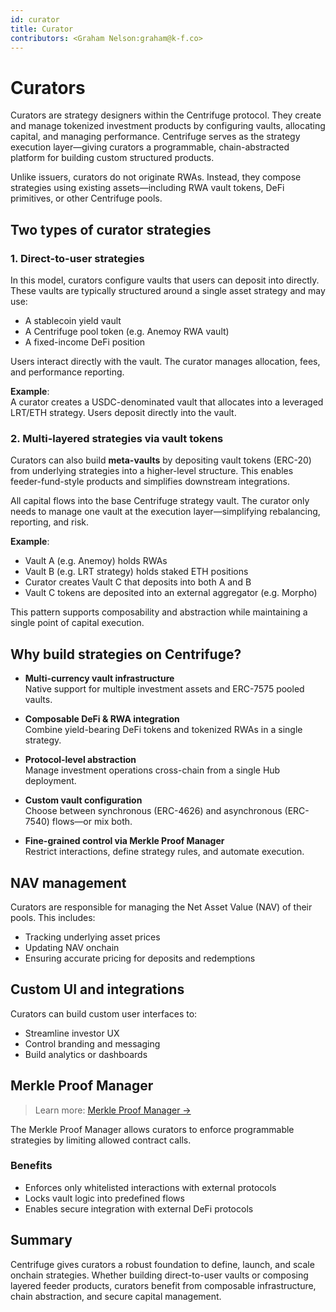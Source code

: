 ```yaml
---
id: curator
title: Curator
contributors: <Graham Nelson:graham@k-f.co>
---
```


# Curators

Curators are strategy designers within the Centrifuge protocol. They create and manage tokenized investment products by configuring vaults, allocating capital, and managing performance. Centrifuge serves as the strategy execution layer—giving curators a programmable, chain-abstracted platform for building custom structured products.

Unlike issuers, curators do not originate RWAs. Instead, they compose strategies using existing assets—including RWA vault tokens, DeFi primitives, or other Centrifuge pools.

## Two types of curator strategies

### 1. Direct-to-user strategies

In this model, curators configure vaults that users can deposit into directly. These vaults are typically structured around a single asset strategy and may use:

- A stablecoin yield vault
- A Centrifuge pool token (e.g. Anemoy RWA vault)
- A fixed-income DeFi position

Users interact directly with the vault. The curator manages allocation, fees, and performance reporting.

**Example**:  
A curator creates a USDC-denominated vault that allocates into a leveraged LRT/ETH strategy. Users deposit directly into the vault.

### 2. Multi-layered strategies via vault tokens

Curators can also build **meta-vaults** by depositing vault tokens (ERC-20) from underlying strategies into a higher-level structure. This enables feeder-fund-style products and simplifies downstream integrations.

All capital flows into the base Centrifuge strategy vault. The curator only needs to manage one vault at the execution layer—simplifying rebalancing, reporting, and risk.

**Example**:  
- Vault A (e.g. Anemoy) holds RWAs  
- Vault B (e.g. LRT strategy) holds staked ETH positions  
- Curator creates Vault C that deposits into both A and B  
- Vault C tokens are deposited into an external aggregator (e.g. Morpho)

This pattern supports composability and abstraction while maintaining a single point of capital execution.

## Why build strategies on Centrifuge?

- **Multi-currency vault infrastructure**  
  Native support for multiple investment assets and ERC-7575 pooled vaults.

- **Composable DeFi & RWA integration**  
  Combine yield-bearing DeFi tokens and tokenized RWAs in a single strategy.

- **Protocol-level abstraction**  
  Manage investment operations cross-chain from a single Hub deployment.

- **Custom vault configuration**  
  Choose between synchronous (ERC-4626) and asynchronous (ERC-7540) flows—or mix both.

- **Fine-grained control via Merkle Proof Manager**  
  Restrict interactions, define strategy rules, and automate execution.

## NAV management

Curators are responsible for managing the Net Asset Value (NAV) of their pools. This includes:

- Tracking underlying asset prices
- Updating NAV onchain
- Ensuring accurate pricing for deposits and redemptions

## Custom UI and integrations

Curators can build custom user interfaces to:

- Streamline investor UX
- Control branding and messaging
- Build analytics or dashboards

## Merkle Proof Manager

> Learn more: [Merkle Proof Manager →](/developer/protocol/managers/merkle-proof-manager/)

The Merkle Proof Manager allows curators to enforce programmable strategies by limiting allowed contract calls.

### Benefits

- Enforces only whitelisted interactions with external protocols
- Locks vault logic into predefined flows
- Enables secure integration with external DeFi protocols

## Summary

Centrifuge gives curators a robust foundation to define, launch, and scale onchain strategies. Whether building direct-to-user vaults or composing layered feeder products, curators benefit from composable infrastructure, chain abstraction, and secure capital management.